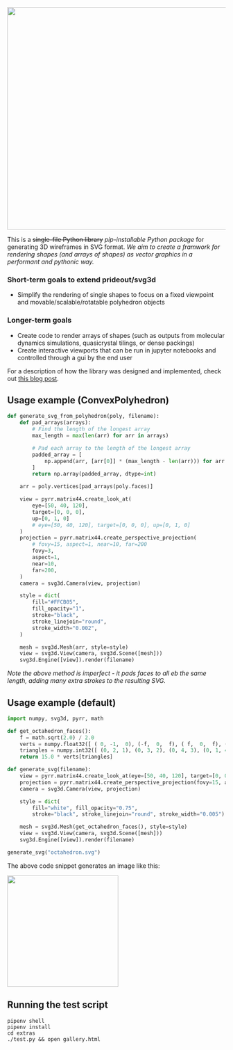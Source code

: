 <img src="https://prideout.net/blog/svg_wireframes/filmstrip.svg" width="512px">

This is a ~~single-file Python library~~ _pip-installable Python package_ for generating 3D wireframes in SVG format. _We aim to create a framwork for rendering shapes (and arrays of shapes) as vector graphics in a performant and pythonic way._

### Short-term goals to extend prideout/svg3d

- Simplify the rendering of single shapes to focus on a fixed viewpoint and movable/scalable/rotatable polyhedron objects

### Longer-term goals
- Create code to render arrays of shapes (such as outputs from molecular dynamics simulations, quasicrystal tilings, or dense packings)
- Create interactive viewports that can be run in jupyter notebooks and controlled through a gui by the end user

For a description of how the library was designed and implemented, check out
[this blog post](https://prideout.net/blog/svg_wireframes/#using-the-api).

## Usage example (ConvexPolyhedron)
```python
def generate_svg_from_polyhedron(poly, filename):
    def pad_arrays(arrays):
        # Find the length of the longest array
        max_length = max(len(arr) for arr in arrays)

        # Pad each array to the length of the longest array
        padded_array = [
            np.append(arr, [arr[0]] * (max_length - len(arr))) for arr in arrays
        ]
        return np.array(padded_array, dtype=int)

    arr = poly.vertices[pad_arrays(poly.faces)]

    view = pyrr.matrix44.create_look_at(
        eye=[50, 40, 120],
        target=[0, 0, 0],
        up=[0, 1, 0]
        # eye=[50, 40, 120], target=[0, 0, 0], up=[0, 1, 0]
    )
    projection = pyrr.matrix44.create_perspective_projection(
        # fovy=15, aspect=1, near=10, far=200
        fovy=3,
        aspect=1,
        near=10,
        far=200,
    )
    camera = svg3d.Camera(view, projection)

    style = dict(
        fill="#FFCB05",
        fill_opacity="1",
        stroke="black",
        stroke_linejoin="round",
        stroke_width="0.002",
    )

    mesh = svg3d.Mesh(arr, style=style)
    view = svg3d.View(camera, svg3d.Scene([mesh]))
    svg3d.Engine([view]).render(filename)
```

_Note the above method is imperfect - it pads faces to all eb the same length, adding many extra strokes to the resulting SVG._


## Usage example (default)

```python
import numpy, svg3d, pyrr, math

def get_octahedron_faces():
    f = math.sqrt(2.0) / 2.0
    verts = numpy.float32([ ( 0, -1,  0), (-f,  0,  f), ( f,  0,  f), ( f,  0, -f), (-f,  0, -f), ( 0,  1,  0) ])
    triangles = numpy.int32([ (0, 2, 1), (0, 3, 2), (0, 4, 3), (0, 1, 4), (5, 1, 2), (5, 2, 3), (5, 3, 4), (5, 4, 1) ])
    return 15.0 * verts[triangles]

def generate_svg(filename):
    view = pyrr.matrix44.create_look_at(eye=[50, 40, 120], target=[0, 0, 0], up=[0, 1, 0])
    projection = pyrr.matrix44.create_perspective_projection(fovy=15, aspect=1, near=10, far=200)
    camera = svg3d.Camera(view, projection)

    style = dict(
        fill="white", fill_opacity="0.75",
        stroke="black", stroke_linejoin="round", stroke_width="0.005")

    mesh = svg3d.Mesh(get_octahedron_faces(), style=style)
    view = svg3d.View(camera, svg3d.Scene([mesh]))
    svg3d.Engine([view]).render(filename)

generate_svg("octahedron.svg")
```

The above code snippet generates an image like this:

<img src="https://prideout.net/blog/svg_wireframes/octahedron.svg" width="256px">

## Running the test script

```
pipenv shell
pipenv install
cd extras
./test.py && open gallery.html
```
